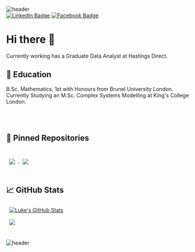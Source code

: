 ![header](https://capsule-render.vercel.app/api?type=waving&color=20:e30036,100:0273b9&height=200&text=Luke%20Dando&fontColor=ffffff&animation=fadeIn&fontAlign=74&fontAlignY=25&desc=Data%20Science%20and%20Analytics.&descAlign=66&descAlignY=44)
<br>
[![LinkedIn Badge](https://img.shields.io/badge/LinkedIn-Profile-informational?style=flat&logo=linkedin&logoColor=white&color=0D76A8)](https://www.linkedin.com/in/lukedando/)
[![Facebook Badge](https://img.shields.io/badge/Facebook-Profile-informational?style=flat&logo=facebook&logoColor=white&color=0D76A8)](https://www.linkedin.com/in/lukedando/)
# Hi there 👋
Currently working has a Graduate Data Analyst at Hastings Direct.

## 📖 Education

B.Sc. Mathematics, 1st with Honours from Brunel University London.
<br>
Currently Studying an M.Sc. Complex Systems Modelling at King's College London.

<br>
<br>

## 📌 Pinned Repositories

<br>

<a href="https://github.com/l-dando/math_for_data_science">
  <img align="center" style="margin:0.5rem" src="https://github-readme-stats.vercel.app/api/pin/?username=l-dando&repo=math_for_data_science&title_color=0273b9&text_color=e30036&icon_color=0273b9&bg_color=ffffff&border_color=e30036" />
</a>
<a href="https://github.com/l-dando/insurance_policy_pricing">
  <img align="center" style="margin:0.5rem" src="https://github-readme-stats.vercel.app/api/pin/?username=l-dando&repo=insurance_policy_pricing&title_color=0273b9&text_color=e30036&icon_color=0273b9&bg_color=ffffff&border_color=e30036" />
</a>

<br>
<br>

## 📈 GitHub Stats

<a href="https://github.com/l-dando">
  <img align="center" style="margin:0.5rem" src="https://github-readme-stats.vercel.app/api?username=l-dando&count_private=true&show_icons=true&line_height=27&count_private=true&title_color=0273b9&text_color=e30036&icon_color=0273b9&bg_color=ffffff&border_color=e30036" alt="Luke's GitHub Stats" />
</a>

<br>

<a href="https://github.com/l-dando">
  <img align="center" style="margin:0.5rem" src="https://github-readme-stats.vercel.app/api/top-langs/?username=l-dando&title_color=0273b9&text_color=e30036&icon_color=0273b9&bg_color=ffffff&border_color=e30036" />
</a>

<br>
<br>

![header](https://capsule-render.vercel.app/api?type=waving&color=20:e30036,100:0273b9&height=120&section=footer&animation=fadeIn)
